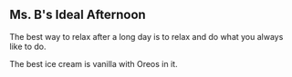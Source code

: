 ## Ms. B's Ideal Afternoon

The best way to relax after a long day is to relax and do what you always like to do.

The best ice cream is vanilla with Oreos in it.
